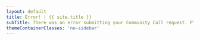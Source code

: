 ```yaml
---
layout: default
title: Error! | {{ site.title }}
subTitle: There was an error submitting your Community Call request. Please try again later.
themeContainerClasses: 'no-sidebar'
---
```

